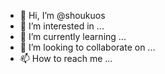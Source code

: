 - 👋 Hi, I’m @shoukuos
- 👀 I’m interested in ...
- 🌱 I’m currently learning ...
- 💞️ I’m looking to collaborate on ...
- 📫 How to reach me ...

<!---
shoukuos/shoukuos is a ✨ special ✨ repository because its `README.md` (this file) appears on your GitHub profile.
You can click the Preview link to take a look at your changes.
--->
